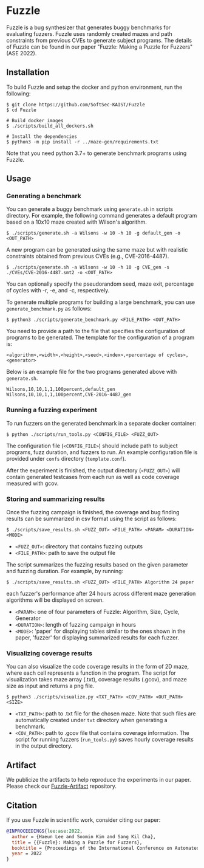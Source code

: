 # Fuzzle

Fuzzle is a bug synthesizer that generates buggy benchmarks for evaluating
fuzzers. Fuzzle uses randomly created mazes and path constraints from previous
CVEs to generate subject programs. The details of Fuzzle can be found in our
paper "Fuzzle: Making a Puzzle for Fuzzers" (ASE 2022).

## Installation

To build Fuzzle and setup the docker and python environment, run the following:

```
$ git clone https://github.com/SoftSec-KAIST/Fuzzle
$ cd Fuzzle

# Build docker images
$ ./scripts/build_all_dockers.sh

# Install the dependencies
$ python3 -m pip install -r ../maze-gen/requirements.txt
```
Note that you need python 3.7+ to generate benchmark programs using Fuzzle.

## Usage

### Generating a benchmark

You can generate a buggy benchmark using `generate.sh` in scripts directory. For
example, the following command generates a default program based on a 10x10 maze
created with Wilson's algorithm.

```
$ ./scripts/generate.sh -a Wilsons -w 10 -h 10 -g default_gen -o <OUT_PATH>
```

A new program can be generated using the same maze but with realistic
constraints obtained from previous CVEs (e.g., CVE-2016-4487).

```
$ ./scripts/generate.sh -a Wilsons -w 10 -h 10 -g CVE_gen -s ./CVEs/CVE-2016-4487.smt2 -o <OUT_PATH>
```

You can optionally specify the pseudorandom seed, maze exit, percentage of
cycles with -r, -e, and -c, respectively.

To generate multiple programs for building a large benchmark, you can use
`generate_benchmark.py` as follows:

```
$ python3 ./scripts/generate_benchmark.py <FILE_PATH> <OUT_PATH>
```
You need to provide a path to the file that specifies the configuration of
programs to be generated. The template for the configuration of a program is:

```
<algorithm>,<width>,<height>,<seed>,<index>,<percentage of cycles>,<generator>
```

Below is an example file for the two programs generated above with
`generate.sh`.

```
Wilsons,10,10,1,1,100percent,default_gen
Wilsons,10,10,1,1,100percent,CVE-2016-4487_gen
```

### Running a fuzzing experiment

To run fuzzers on the generated benchmark in a separate docker container:

```
$ python ./scripts/run_tools.py <CONFIG_FILE> <FUZZ_OUT>
```

The configuration file (`<CONFIG_FILE>`) should include path to subject
programs, fuzz duration, and fuzzers to run. An example configuration file is
provided under `confs` directory (`template.conf`).

After the experiment is finished, the output directory (`<FUZZ_OUT>`) will
contain generated testcases from each run as well as code coverage measured with
gcov.

### Storing and summarizing results

Once the fuzzing campaign is finished, the coverage and bug finding results can
be summarized in csv format using the script as follows:

```
$ ./scripts/save_results.sh <FUZZ_OUT> <FILE_PATH> <PARAM> <DURATION> <MODE>
```

- `<FUZZ_OUT>`: directory that contains fuzzing outputs
- `<FILE_PATH>`: path to save the output file

The script summarizes the fuzzing results based on the given parameter and
fuzzing duration. For example, by running:

```
$ ./scripts/save_results.sh <FUZZ_OUT> <FILE_PATH> Algorithm 24 paper
```
each fuzzer's performance after 24 hours across different maze generation
algorithms will be displayed on screen.

- `<PARAM>`: one of four parameters of Fuzzle: Algorithm, Size, Cycle, Generator
- `<DURATION>`: length of fuzzing campaign in hours
- `<MODE>`: 'paper' for displaying tables similar to the ones shown in the
  paper, 'fuzzer' for displaying summarized results for each fuzzer.

### Visualizing coverage results

You can also visualize the code coverage results in the form of 2D maze, where
each cell represents a function in the program. The script for visualization
takes maze array (.txt), coverage results (.gcov), and maze size as input and
returns a png file.

```
$ python3 ./scripts/visualize.py <TXT_PATH> <COV_PATH> <OUT_PATH> <SIZE>
```
- `<TXT_PATH>`: path to .txt file for the chosen maze. Note that such files are
  automatically created under `txt` directory when generating a benchmark.
- `<COV_PATH>`: path to .gcov file that contains coverage information. The
  script for running fuzzers (`run_tools.py`) saves hourly coverage results in
the output directory.

## Artifact

We publicize the artifacts to help reproduce the experiments in our paper. Please
check our [Fuzzle-Artifact](https://github.com/SoftSec-KAIST/Fuzzle-artifact)
repository.

## Citation

If you use Fuzzle in scientific work, consider citing our paper:

```bibtex
@INPROCEEDINGS{lee:ase:2022,
  author = {Haeun Lee and Soomin Kim and Sang Kil Cha},
  title = {{Fuzzle}: Making a Puzzle for Fuzzers},
  booktitle = {Proceedings of the International Conference on Automated Software Engineering},
  year = 2022
}
```
